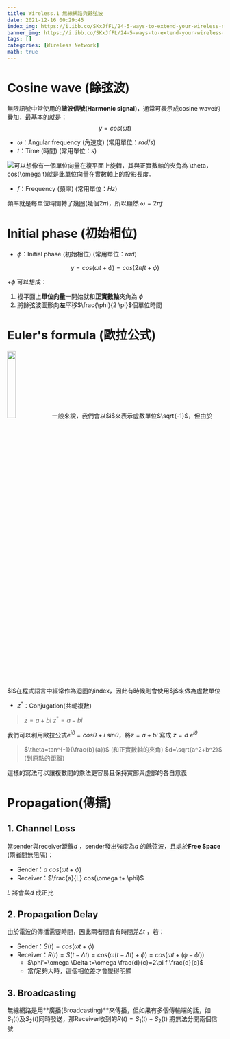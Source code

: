 ```yaml
---
title: Wireless.1 無線網路與餘弦波
date: 2021-12-16 00:29:45
index_img: https://i.ibb.co/SKxJfFL/24-5-ways-to-extend-your-wireless-network-9.jpg
banner_img: https://i.ibb.co/SKxJfFL/24-5-ways-to-extend-your-wireless-network-9.jpg
tags: []
categories: [Wireless Network]
math: true
---
```



# Cosine wave (餘弦波)
    
無限訊號中常使用的**諧波信號(Harmonic signal)**，通常可表示成cosine wave的疊加，最基本的就是：
$$y=cos(\omega t)$$

- $\omega$：Angular frequency (角速度) (常用單位：$rad/s$)
- $t$：Time (時間) (常用單位：$s$)

![可以想像有一個**單位向量**在複平面上旋轉，其與正實數軸的夾角為 $\theta$，$cos(\omega t)$就是此單位向量在實數軸上的投影長度。](https://i.ibb.co/9YNRKQV/image.png)


- $f$：Frequency (頻率) (常用單位：$Hz$)

頻率就是每單位時間轉了幾圈(幾個$2 \pi$)，所以顯然 $\omega = 2 \pi f$

# Initial phase (初始相位)

- $\phi$：Initial phase (初始相位) (常用單位：$rad$)

$$y=cos(\omega t+ \phi)=cos(2 \pi ft+\phi)$$

$+ \phi$ 可以想成：

1. 複平面上**單位向量**一開始就和**正實數軸**夾角為 $\phi$
2. 將餘弦波圖形向**左**平移$\frac{\phi}{2 \pi}$個單位時間

# Euler's formula (歐拉公式)

<img src="https://i.ibb.co/DVQQRQz/image.png" width="20%">
一般來說，我們會以$i$來表示虛數單位$\sqrt{-1}$，但由於$i$在程式語言中經常作為迴圈的index，因此有時候則會使用$j$來做為虛數單位

- $z^*$：Conjugation(共軛複數)

>   $z=a+bi$
>    $z^*=a-bi$

我們可以利用歐拉公式$e^{i\theta}=cos\theta+i\ sin\theta$，將$z=a+bi$ 寫成 $z=d\ e^{i \theta}$ 

> $\theta=tan^{-1}(\frac{b}{a})$ (和正實數軸的夾角)
> $d=\sqrt{a^2+b^2}$ (到原點的距離)

這樣的寫法可以讓複數間的乘法更容易且保持實部與虛部的各自意義

# Propagation(傳播)


## 1. Channel Loss

當sender與receiver距離$d$ ，sender發出強度為$a$ 的餘弦波，且處於**Free Space** (兩者間無阻隔)：

- Sender：$a\ cos(\omega t + \phi)$
- Receiver：$\frac{a}{L} cos(\omega t+ \phi)$

$L$ 將會與$d$ 成正比

## 2. Propagation Delay

由於電波的傳播需要時間，因此兩者間會有時間差$\Delta t$ ，若：

- Sender：$S(t)=cos(\omega t +\phi)$
- Receiver：$R(t) = S(t-\Delta t)=cos(\omega(t-\Delta t)+\phi)=cos(\omega t + (\phi - \phi '))$
    - $\phi'=\omega \Delta t=\omega \frac{d}{c}=2\pi f \frac{d}{c}$
    - 當$f$足夠大時，這個相位差才會變得明顯

## 3. Broadcasting

無線網路是用**廣播(Broadcasting)**來傳播，但如果有多個傳輸端的話，如$S_1(t)$及$S_2(t)$同時發送，那Receiver收到的$R(t)=S_1(t)+S_2(t)$ 將無法分開兩個信號